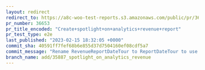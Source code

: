```yaml
---
layout: redirect
redirect_to: https://a8c-woo-test-reports.s3.amazonaws.com/public/pr/36653/e2e/index.html
pr_number: 36653
pr_title_encoded: "Create+spotlight+on+analytics+revenue+report"
pr_test_type: e2e
last_published: "2023-02-15 18:32:05 +0000"
commit_sha: 40591ff7fef68b6e855d37d7504160ef08cdf5a7
commit_message: "Rename RevenueReportDateTour to ReportDateTour to use it in two diffe…"
branch_name: add/35887_spotlight_on_analytics_revenue
---
```

